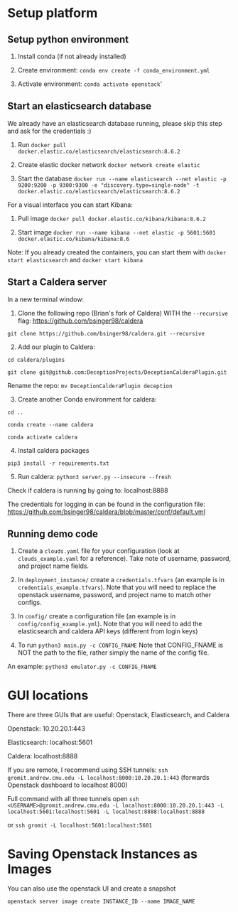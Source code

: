 # Setup platform

## Setup python environment

1. Install conda (if not already installed)

2. Create environment: `conda env create -f conda_environment.yml`

3. Activate environment: `conda activate openstack`'

## Start an elasticsearch database

We already have an elasticsearch database running, please skip this step
and ask for the credentials :)

1. Run `docker pull docker.elastic.co/elasticsearch/elasticsearch:8.6.2`

2. Create elastic docker network `docker network create elastic`

3. Start the database `docker run --name elasticsearch --net elastic -p 9200:9200 -p 9300:9300 -e "discovery.type=single-node" -t docker.elastic.co/elasticsearch/elasticsearch:8.6.2`

For a visual interface you can start Kibana:

1. Pull image `docker pull docker.elastic.co/kibana/kibana:8.6.2`

2. Start image `docker run --name kibana --net elastic -p 5601:5601 docker.elastic.co/kibana/kibana:8.6`

Note: If you already created the containers, you can start them with `docker start elasticsearch` and `docker start kibana`

## Start a Caldera server

In a new terminal window:

1. Clone the following repo (Brian's fork of Caldera) WITH the `--recursive` flag: https://github.com/bsinger98/caldera

`git clone https://github.com/bsinger98/caldera.git --recursive`

2. Add our plugin to Caldera:

`cd caldera/plugins`

`git clone git@github.com:DeceptionProjects/DeceptionCalderaPlugin.git`

Rename the repo: `mv DeceptionCalderaPlugin deception`

3. Create another Conda environment for caldera:

`cd ..`

`conda create --name caldera`

`conda activate caldera`

4. Install caldera packages

`pip3 install -r requirements.txt`

5. Run caldera: `python3 server.py --insecure --fresh`

Check if caldera is running by going to: localhost:8888

The credentials for logging in can be found in the configuration file: https://github.com/bsinger98/caldera/blob/master/conf/default.yml

## Running demo code

1. Create a `clouds.yaml` file for your configuration (look at `clouds_example.yaml` for a reference). Take note of username, password, and project name fields.

2. In `deployment_instance/` create a `credentials.tfvars` (an example is in `credentials_example.tfvars`). Note that you will need to replace the openstack username, password, and project name to match other configs.

3. In `config/` create a configuration file (an example is in `config/config_example.yml`). Note that you will need to add the elasticsearch and caldera API keys (different from login keys)

4. To run `python3 main.py -c CONFIG_FNAME` Note that CONFIG_FNAME is NOT the path to the file, rather simply the name of the config file.

An example: `python3 emulator.py -c CONFIG_FNAME`

# GUI locations

There are three GUIs that are useful: Openstack, Elasticsearch, and Caldera

Openstack: 10.20.20.1:443

Elasticsearch: localhost:5601

Caldera: localhost:8888

If you are remote, I recommend using SSH tunnels: `ssh gromit.andrew.cmu.edu -L localhost:8000:10.20.20.1:443` (forwards Openstack dashboard to localhost 8000)

Full command with all three tunnels open `ssh <USERNAME>@gromit.andrew.cmu.edu -L localhost:8000:10.20.20.1:443 -L localhost:5601:localhost:5601 -L localhost:8888:localhost:8888`

or `ssh gromit -L localhost:5601:localhost:5601`

# Saving Openstack Instances as Images

You can also use the openstack UI and create a snapshot

`openstack server image create INSTANCE_ID --name IMAGE_NAME`
